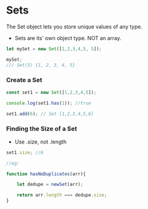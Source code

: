 # Sets

The Set object lets you store unique values of any type.

- Sets are its' own object type. NOT an array.

```js
let mySet = new Set([1,2,3,4,5, 5]);

mySet;
/// Set(5) {1, 2, 3, 4, 5}
```

### Create a Set

```js
const set1 = new Set([1,2,3,4,5]);

console.log(set1.has(1)); //true

set1.add(6); // Set [1,2,3,4,5,6]
```

### Finding the Size of a Set
- Use .size, not .length

```js
set1.size; //6

//eg:

function hasNoDuplicates(arr){

    let dedupe = newSet(arr);

    return arr.length === dedupe.size;
}
```

